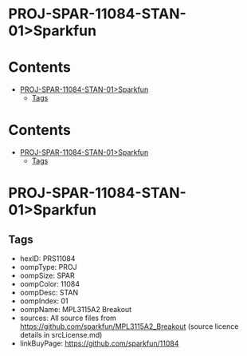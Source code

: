 
PROJ-SPAR-11084-STAN-01>Sparkfun
================================

Contents
========

* [PROJ-SPAR-11084-STAN-01>Sparkfun](#proj-spar-11084-stan-01sparkfun)
	* [Tags](#tags)

Contents
========

* [PROJ-SPAR-11084-STAN-01>Sparkfun](#proj-spar-11084-stan-01sparkfun)
	* [Tags](#tags)

# PROJ-SPAR-11084-STAN-01>Sparkfun

## Tags

- hexID: PRS11084
- oompType: PROJ
- oompSize: SPAR
- oompColor: 11084
- oompDesc: STAN
- oompIndex: 01
- oompName: MPL3115A2 Breakout
- sources: All source files from https://github.com/sparkfun/MPL3115A2_Breakout (source licence details in srcLicense.md)
- linkBuyPage: https://github.com/sparkfun/11084
